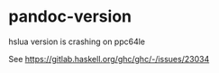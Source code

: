 # pandoc-version

hslua version is crashing on ppc64le

See https://gitlab.haskell.org/ghc/ghc/-/issues/23034
